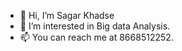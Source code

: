 - 👋 Hi, I’m Sagar Khadse
- 👀 I’m interested in Big data Analysis.
- 📫 You can reach me at 8668512252.

<!---
khadsesagar/khadsesagar is a ✨ special ✨ repository because its `README.md` (this file) appears on your GitHub profile.
You can click the Preview link to take a look at your changes.
--->
